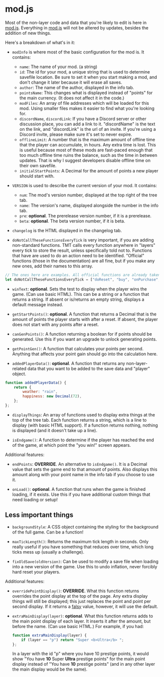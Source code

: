 # mod.js

Most of the non-layer code and data that you're likely to edit is here in [mod.js](/js/mod.js).
Everything in [mod.js](/js/mod.js) will not be altered by updates, besides the addition of new things.

Here's a breakdown of what's in it:

- `modInfo` is where most of the basic configuration for the mod is. It contains:

    - `name`: The name of your mod. (a string)
    - `id`: The id for your mod, a unique string that is used to determine savefile location. Be sure to set it when you start making a mod, and don't change it later because it will erase all saves.
    - `author`: The name of the author, displayed in the info tab.
    - `pointsName`: This changes what is displayed instead of "points" for the main currency. (It does not affect it in the code.)
    - `modFiles`: An array of file addresses which will be loaded for this mod. Using smaller files makes it easier to find what you're looking for.
    - `discordName`, `discordLink`: If you have a Discord server or other discussion place, you can add a link to it.
        "discordName" is the text on the link, and "discordLink" is the url of an invite. If you're using a Discord invite, please make sure it's set to never expire.
    - `offlineLimit`: A number that is the maximum amount of offline time that the player can accumulate, in hours. Any extra time is lost.
        This is useful because most of these mods are fast-paced enough that too much offline time ruins the balance, such as the time in between updates. That is why I suggest developers disable offline time on their own savefile.
    - `initialStartPoints`: A Decimal for the amount of points a new player should start with.

- `VERSION` is used to describe the current version of your mod. It contains:

    - `num`: The mod's version number, displayed at the top right of the tree tab.
    - `name`: The version's name, displayed alongside the number in the info tab.
    - `pre`: **optional**. The prerelease version number, if it is a prerelease.
    - `beta`: **optional**. The beta version number, if it is beta.

- `changelog` is the HTML displayed in the changelog tab.

- `doNotCallTheseFunctionsEveryTick` is very important, if you are adding non-standard functions. TMT calls every function anywhere in "layers" every tick to store the result, unless specifically told not to. Functions that have are used to do an action need to be identified. "Official" functions (those in the documentation) are all fine, but if you make any new ones, add their names to this array.

```js
// The ones here are examples. All official functions are already taken care of.
let doNotCallTheseFunctionsEveryTick = ["doReset", "buy", "onPurchase", "blowUpEverything"];
```

- `winText`: **optional**. Sets the test to display when the player wins the game. (Can use basic HTML). This can be a string or a function that returns a string. If  absent or is/returns an empty string, displays a default message instead.

- `getStartPoints()`: **optional**. A function that returns a Decimal that is the amount of points the player starts with after a reset. If absent, the player does not start with any points after a reset.

- `canGenPoints()`: A function returning a boolean for if points should be generated. Use this if you want an upgrade to unlock generating points.

- `getPointGen()`: A function that calculates your points per second. Anything that affects your point gain should go into the calculation here.

- `addedPlayerData()`: **optional**. A function that returns any non-layer-related data that you want to be added to the save data and "player" object.

```js
function addedPlayerData() {
    return {
        weather: "rain",
        happiness: new Decimal(72),
    };
};
```

- `displayThings`: An array of functions used to display extra things at the top of the tree tab. Each function returns a string, which is a line to display (with basic HTML support). If a function returns nothing, nothing is displayed (and it doesn't take up a line).

- `isEndgame()`: A function to determine if the player has reached the end of the game, at which point the "you win!" screen appears.

Additional features:

- `endPoints`: **OVERRIDE**. An alternative to `isEndgame()`. It is a Decimal value that sets the game end to that amount of points. Also displays this amount along with your point name in the info tab if you choose to use it.

- `onLoad()`: **optional**. A function that runs when the game is finished loading, if it exists. Use this if you have additional custom things that need loading or setup!

## Less important things

- `backgroundStyle`: A CSS object containing the styling for the background of the full game. Can be a function!

- `maxTickLength()`: Returns the maximum tick length in seconds. Only really useful if you have something that reduces over time, which long ticks mess up (usually a challenge).

- `fixOldSave(oldVersion)`: Can be used to modify a save file when loading into a new version of the game. Use this to undo inflation, never forcibly hard reset your players.

Additional features:

- `overridePointDisplay()`: **OVERRIDE**. What this function returns overrides the point display at the top of the page. Any extra display things will still be displayed; this just replaces the point and point per second display. If it returns a [falsy](https://developer.mozilla.org/en-US/docs/Glossary/Falsy) value, however, it will use the default.

- `extraMainDisplay(layer)`: **optional**. What this function returns adds to the main point display of each layer. It inserts it after the amount, but before the name. (Can use basic HTML.) For example, if you had:

    ```js
    function extraMainDisplay(layer) {
        if (layer == "p") return "Super <b>Ultra</b> ";
    };
    ```

    In a layer with the id "p" where you have 10 prestige points, it would show "You have **10** Super **Ultra** prestige points" for the main point display instead of "You have **10** prestige points" (and in any other layer the main display would be the same).
